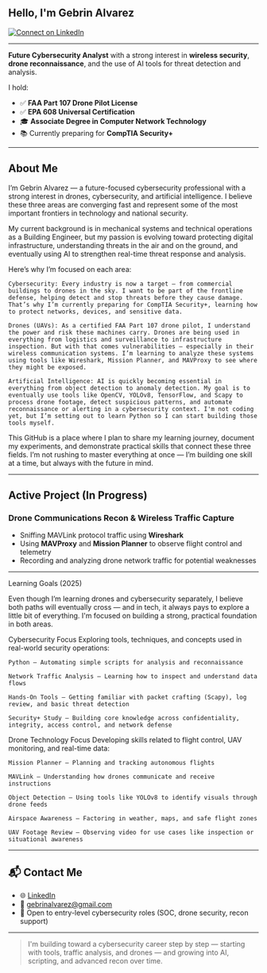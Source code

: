 ## Hello, I'm Gebrin Alvarez

[![Connect on LinkedIn](https://img.shields.io/badge/LinkedIn-0077B5?style=for-the-badge&logo=linkedin&logoColor=white)](https://www.linkedin.com/in/gebrin-alvarez/)

---

**Future Cybersecurity Analyst** with a strong interest in **wireless security**, **drone reconnaissance**, and the use of AI tools for threat detection and analysis.

I hold:

- ✅ **FAA Part 107 Drone Pilot License**
- ✅ **EPA 608 Universal Certification**
- 🎓 **Associate Degree in Computer Network Technology**
- 📚 Currently preparing for **CompTIA Security+**

---

## About Me

I’m Gebrin Alvarez — a future-focused cybersecurity professional with a strong interest in drones, cybersecurity, and artificial intelligence. I believe these three areas are converging fast and represent some of the most important frontiers in technology and national security.

My current background is in mechanical systems and technical operations as a Building Engineer, but my passion is evolving toward protecting digital infrastructure, understanding threats in the air and on the ground, and eventually using AI to strengthen real-time threat response and analysis.

Here’s why I’m focused on each area:

    Cybersecurity: Every industry is now a target — from commercial buildings to drones in the sky. I want to be part of the frontline defense, helping detect and stop threats before they cause damage. That’s why I’m currently preparing for CompTIA Security+, learning how to protect networks, devices, and sensitive data.

    Drones (UAVs): As a certified FAA Part 107 drone pilot, I understand the power and risk these machines carry. Drones are being used in everything from logistics and surveillance to infrastructure inspection. But with that comes vulnerabilities — especially in their wireless communication systems. I’m learning to analyze these systems using tools like Wireshark, Mission Planner, and MAVProxy to see where they might be exposed.

    Artificial Intelligence: AI is quickly becoming essential in everything from object detection to anomaly detection. My goal is to eventually use tools like OpenCV, YOLOv8, TensorFlow, and Scapy to process drone footage, detect suspicious patterns, and automate reconnaissance or alerting in a cybersecurity context. I'm not coding yet, but I’m setting out to learn Python so I can start building those tools myself.

This GitHub is a place where I plan to share my learning journey, document my experiments, and demonstrate practical skills that connect these three fields. I’m not rushing to master everything at once — I’m building one skill at a time, but always with the future in mind.

---

## Active Project (In Progress)

### Drone Communications Recon & Wireless Traffic Capture

- Sniffing MAVLink protocol traffic using **Wireshark**
- Using **MAVProxy** and **Mission Planner** to observe flight control and telemetry
- Recording and analyzing drone network traffic for potential weaknesses

---
 Learning Goals (2025)

Even though I’m learning drones and cybersecurity separately, I believe both paths will eventually cross — and in tech, it always pays to explore a little bit of everything. I'm focused on building a strong, practical foundation in both areas.

  Cybersecurity Focus
Exploring tools, techniques, and concepts used in real-world security operations:

    Python – Automating simple scripts for analysis and reconnaissance

    Network Traffic Analysis – Learning how to inspect and understand data flows

    Hands-On Tools – Getting familiar with packet crafting (Scapy), log review, and basic threat detection

    Security+ Study – Building core knowledge across confidentiality, integrity, access control, and network defense

  Drone Technology Focus
Developing skills related to flight control, UAV monitoring, and real-time data:

    Mission Planner – Planning and tracking autonomous flights

    MAVLink – Understanding how drones communicate and receive instructions

    Object Detection – Using tools like YOLOv8 to identify visuals through drone feeds

    Airspace Awareness – Factoring in weather, maps, and safe flight zones

    UAV Footage Review – Observing video for use cases like inspection or situational awareness

---

## 📬 Contact Me

- 🌐 [LinkedIn](https://www.linkedin.com/in/gebrin-alvarez/)
- 📧 gebrinalvarez@gmail.com  
- 💼 Open to entry-level cybersecurity roles (SOC, drone security, recon support)

---

> I'm building toward a cybersecurity career step by step — starting with tools, traffic analysis, and drones — and growing into AI, scripting, and advanced recon over time.
